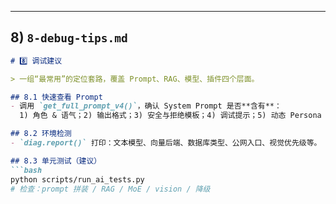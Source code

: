 
---

## 8) `8-debug-tips.md`

```markdown
# 8️⃣ 调试建议

> 一组“最常用”的定位套路，覆盖 Prompt、RAG、模型、插件四个层面。

## 8.1 快速查看 Prompt
- 调用 `get_full_prompt_v4()`，确认 System Prompt 是否**含有**：  
  1) 角色 & 语气；2) 输出格式；3) 安全与拒绝模板；4) 调试提示；5) 动态 Persona Summary。

## 8.2 环境检测
- `diag.report()` 打印：文本模型、向量后端、数据库类型、公网入口、视觉优先级等。

## 8.3 单元测试（建议）
```bash
python scripts/run_ai_tests.py
# 检查：prompt 拼装 / RAG / MoE / vision / 降级
